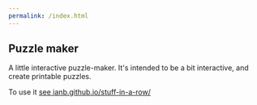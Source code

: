 ```yaml
---
permalink: /index.html
---
```


## Puzzle maker

A little interactive puzzle-maker. It's intended to be a bit interactive, and create printable puzzles.

To use it [see ianb.github.io/stuff-in-a-row/](https://ianb.github.io/stuff-in-a-row/)
